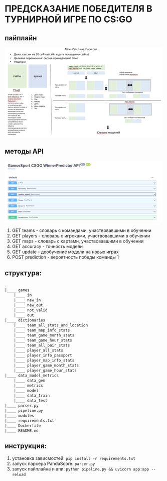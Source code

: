 # ПРЕДСКАЗАНИЕ ПОБЕДИТЕЛЯ В ТУРНИРНОЙ ИГРЕ ПО CS:GO

## пайплайн

<img src="pipeline.png">

## методы API

<img src="api.png">

1. GET teams - словарь с командами, участвовавшими в обучении
2. GET players - словарь с игроками, участвовавшими в обучении
3. GET maps - словарь с картами, участвовавшими в обучении
4. GET accuracy - точность модели
4. GET update - дообучение модели на новых играх
5. POST prediction  - вероятность победы команды 1

## структура:

```
.
|____ games
    |____ in
    |____ new_in
    |____ new_out
    |____ not_valid
    |____ out
|____ dictionaries
    |____ team_all_stats_and_location
	|____ team_map_info_stats
	|____ team_game_month_stats
	|____ team_game_hour_stats
	|____ team_all_pair_stats
	|____ player_all_stats
	|____ player_info_passport
	|____ player_map_info_stats
	|____ player_game_month_stats
	|____ player_game_hour_stats
|____ data_model_metrics    
    |____ data_gen
    |____ metrics
    |____ model
    |____ data_train
    |____ data_test
|____ parser.py
|____ pipeline.py
|____ modules
|____ requirements.txt
|____ Dockerfile
|____ README.md

```

## инструкция:
1. установка зависмостей: ```pip install -r requirements.txt```
2. запуск парсера PandaScore: ```parser.py```
3. запуск пайплайна и апи: ```python pipeline.py && uvicorn app:app --reload```